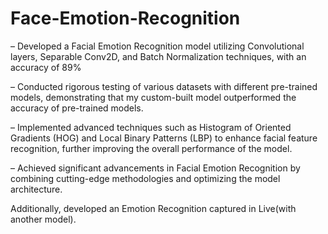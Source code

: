 # Face-Emotion-Recognition
– Developed a Facial Emotion Recognition model utilizing Convolutional layers, Separable Conv2D, and Batch Normalization techniques, with an accuracy of 89%

– Conducted rigorous testing of various datasets with different pre-trained models, demonstrating that my custom-built model outperformed the accuracy of pre-trained models.

– Implemented advanced techniques such as Histogram of Oriented Gradients (HOG) and Local Binary Patterns (LBP) to enhance facial feature recognition, further improving the overall performance of the model.

– Achieved significant advancements in Facial Emotion Recognition by combining cutting-edge methodologies and optimizing the model architecture.

Additionally, developed an Emotion Recognition captured in Live(with another model).
